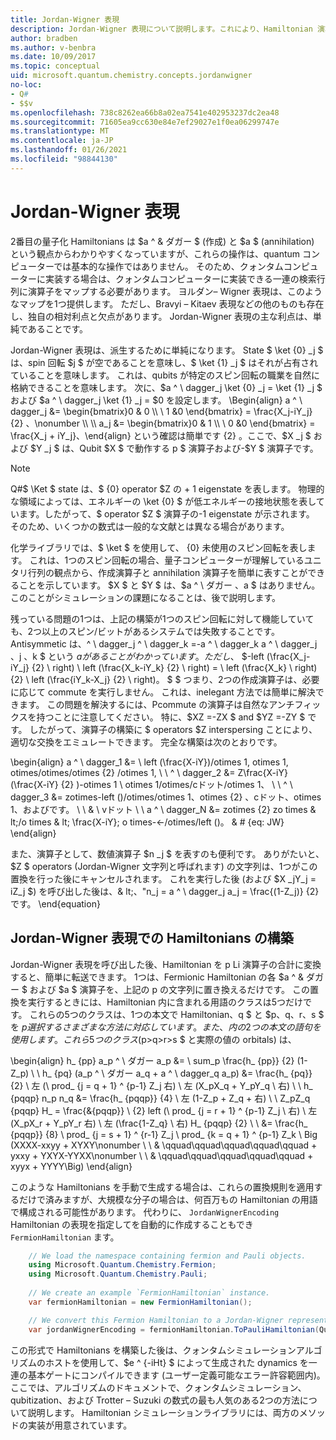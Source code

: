 ```yaml
---
title: Jordan-Wigner 表現
description: Jordan-Wigner 表現について説明します。これにより、Hamiltonian 演算子が、quantum コンピューターでより簡単に実装できるように、その行列に変換されます。
author: bradben
ms.author: v-benbra
ms.date: 10/09/2017
ms.topic: conceptual
uid: microsoft.quantum.chemistry.concepts.jordanwigner
no-loc:
- Q#
- $$v
ms.openlocfilehash: 738c8262ea66b8a02ea7541e402953237dc2ea48
ms.sourcegitcommit: 71605ea9cc630e84e7ef29027e1f0ea06299747e
ms.translationtype: MT
ms.contentlocale: ja-JP
ms.lasthandoff: 01/26/2021
ms.locfileid: "98844130"
---
```

# <a name="jordan-wigner-representation"></a>Jordan-Wigner 表現

2番目の量子化 Hamiltonians は $a ^ & ダガー $ (作成) と $a $ (annihilation) という観点からわかりやすくなっていますが、これらの操作は、quantum コンピューターでは基本的な操作ではありません。
そのため、クォンタムコンピューターに実装する場合は、クォンタムコンピューターに実装できる一連の検索行列に演算子をマップする必要があります。
ヨルダン– Wigner 表現は、このようなマップを1つ提供します。
ただし、Bravyi – Kitaev 表現などの他のものも存在し、独自の相対利点と欠点があります。
Jordan-Wigner 表現の主な利点は、単純であることです。

Jordan-Wigner 表現は、派生するために単純になります。
State $ \ket {0} _j $ は、spin 回転 $j $ が空であることを意味し、$ \ket {1} _j $ はそれが占有されていることを意味します。
これは、qubits が特定のスピン回転の職業を自然に格納できることを意味します。
次に、$a ^ \ dagger_j \ket {0} _j = \ket {1} _j $ および $a ^ \ dagger_j \ket {1} _j = $0 を設定します。
\Begin{align} a ^ \ dagger_j &= \begin{bmatrix}0 & 0 \\ \ 1 &0 \end{bmatrix} = \frac{X_j-iY_j} {2} 、\nonumber \\ \\ a_j &= \begin{bmatrix}0 & 1 \\ \ 0 &0 \end{bmatrix} = \frac{X_j + iY_j}、\end{align} という確認は簡単です {2} 。ここで、$X _j $ および $Y _j $ は、Qubit $X $ で動作する p $ 演算子および-$Y $ 演算子です。

>[!NOTE]
> Q#$ \Ket $ state は、$ {0} operator $Z の + 1 eigenstate を表します。 物理的な領域によっては、エネルギーの \ket {0} $ が低エネルギーの接地状態を表しています。したがって、$ operator $Z $ 演算子の-1 eigenstate が示されます。 そのため、いくつかの数式は一般的な文献とは異なる場合があります。

化学ライブラリでは、$ \ket $ を使用して、 {0} 未使用のスピン回転を表します。
これは、1つのスピン回転の場合、量子コンピューターが理解しているユニタリ行列の観点から、作成演算子と annihilation 演算子を簡単に表すことができることを示しています。
$X $ と $Y $ は、$a ^ \ ダガー $、$a $ はありません。
このことがシミュレーションの課題になることは、後で説明します。

残っている問題の1つは、上記の構築が1つのスピン回転に対して機能していても、2つ以上のスピン/ビットがあるシステムでは失敗することです。
Antisymmetic は、^ \ dagger_j ^ \ dagger_k =-a ^ \ dagger_k a ^ \ dagger_j $、$j $、$k $ という $a があることがわかっています。
ただし、$ $-left (\frac{X_j-iY_j} {2} \ right) \ left (\frac{X_k-iY_k} {2} \ right) = \ left (\frac{X_k} \ right) {2} \ left (\frac{iY_k-X_j} {2} \ right)。
$ $ つまり、2つの作成演算子は、必要に応じて commute を実行しません。
これは、inelegant 方法では簡単に解決できます。
この問題を解決するには、Pcommute の演算子は自然なアンチフィックスを持つことに注意してください。
特に、$XZ =-ZX $ and $YZ =-ZY $ です。
したがって、演算子の構築に $ operators $Z interspersing ことにより、適切な交換をエミュレートできます。
完全な構築は次のとおりです。 

\begin{align} a ^ \ dagger_1 &= \ left (\frac{X-iY})/otimes 1, otimes 1, otimes/otimes/otimes {2} /otimes 1, \\ \\ ^ \ dagger_2 &= Z\frac{X-iY} (\frac{X-iY} {2} )-otimes 1 \ otimes 1/otimes/cドット/otimes 1、 \\ \\ ^ \ dagger_3 &= zotimes-left ()/otimes/otimes 1、otimes {2} 、cドット、otimes 1、およびです。 \\ \\ & \ vドット \\ \\ a ^ \ dagger_N &= zotimes {2} zo times & lt;/o times & lt; \frac{X-iY}; o times-←/otimes/left ()。 & # {eq: JW} \end{align}

また、演算子として、数値演算子 $n _j $ を表すのも便利です。
ありがたいと、$Z $ operators (Jordan-Wigner 文字列と呼ばれます) の文字列は、1つがこの置換を行った後にキャンセルされます。
これを実行した後 (および $X _jY_j = iZ_j $) を呼び出した後は、& lt;、"n_j = a ^ \ dagger_j a_j = \frac{(1-Z_j)} {2} です。
\end{equation}


## <a name="constructing-hamiltonians-in-jordan-wigner-representation"></a>Jordan-Wigner 表現での Hamiltonians の構築

Jordan-Wigner 表現を呼び出した後、Hamiltonian を p Li 演算子の合計に変換すると、簡単に転送できます。
1つは、Fermionic Hamiltonian の各 $a ^ & ダガー $ および $a $ 演算子を、上記の p の文字列に置き換えるだけです。
この置換を実行するときには、Hamiltonian 内に含まれる用語のクラスは5つだけです。
これらの5つのクラスは、1つの本文で Hamiltonian、q $ と $p、q、r、s $ を $p 選択するさまざまな方法に対応しています。また、内の2つの本文の語句を使用します。
これら5つのクラス ($p>q>r>s $ と実際の値の orbitals) は、

\begin{align} h_ {pp} a_p ^ \ ダガー a_p &= \ sum_p \frac{h_ {pp}} {2} (1-Z_p) \\ \\ h_ {pq} (a_p ^ \ ダガー a_q + a ^ \ dagger_q a_p) &= \frac{h_ {pq}} {2} \ 左 (\ prod_ {j = q + 1} ^ {p-1} Z_j 右) \ 左 (X_pX_q + Y_pY_q \ 右) \\ \\ h_ {pqqp} n_p n_q &= \frac{h_ {pqqp}} {4} \ 左 (1-Z_p + Z_q + 右) \\ \\ Z_pZ_q {pqqp} H_ = \frac{&{pqqp}} \ {2} left (\ prod_ {j = r + 1} ^ {p-1} Z_j \ 右) \ 左 (X_pX_r + Y_pY_r 右) \ 左 (\frac{1-Z_q} \ 右) H_ {pqqp} {2} \\ \\ &= \frac{h_ {pqqp}} {8} \ prod_ {j = s + 1} ^ {r-1} Z_j \ prod_ {k = q + 1} ^ {p-1} Z_k \ Big (XXXX-xxyy + XYXY\nonumber \\ \\ & \qquad\qquad\qquad\qquad\qquad + yxxy + YXYX-YYXX\nonumber \\ \\ & \qquad\qquad\qquad\qquad\qquad + xyyx + YYYY\Big) \end{align}

このような Hamiltonians を手動で生成する場合は、これらの置換規則を適用するだけで済みますが、大規模な分子の場合は、何百万もの Hamiltonian の用語で構成される可能性があります。
代わりに、 `JordanWignerEncoding` Hamiltonian の表現を指定してを自動的に作成することもでき `FermionHamiltonian` ます。

```csharp
    // We load the namespace containing fermion and Pauli objects. 
    using Microsoft.Quantum.Chemistry.Fermion;
    using Microsoft.Quantum.Chemistry.Pauli;
    
    // We create an example `FermionHamiltonian` instance.
    var fermionHamiltonian = new FermionHamiltonian();

    // We convert this Fermion Hamiltonian to a Jordan-Wigner representation.
    var jordanWignerEncoding = fermionHamiltonian.ToPauliHamiltonian(QubitEncoding.JordanWigner);
```

この形式で Hamiltonians を構築した後は、クォンタムシミュレーションアルゴリズムのホストを使用して、$e ^ {-iHt} $ によって生成された dynamics を一連の基本ゲートにコンパイルできます (ユーザー定義可能なエラー許容範囲内)。
ここでは、アルゴリズムのドキュメントで、クォンタムシミュレーション、qubitization、および Trotter – Suzuki の数式の最も人気のある2つの方法について説明します。 Hamiltonian シミュレーションライブラリには、両方のメソッドの実装が用意されています。

